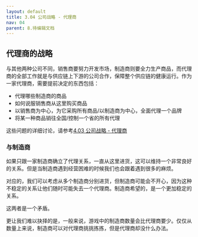 ```yaml
---
layout: default
title: 3.04 公司战略 - 代理商
nav: 04
parent: 8.待编辑文档
---
```



## 代理商的战略
与其他两种公司不同，销售商要努力开发市场，制造商则要全力生产商品，而代理商的全部工作就是与供应链上下游的公司合作，保障整个供应链的健康运行。作为一家代理商，需要提前决定的东西包括：

* 代理哪些制造商的商品
* 如何说服销售商从这里购买商品
* 以销售商为中心，为它采购所有商品/以制造商为中心，全面代理一个品牌
* 将某一种商品销往全国/控制一个省的所有代理

这些问题的详细讨论，请参考<a href="../4.代理商/4.03_公司战略_-_代理商">4.03 公司战略 - 代理商</a>



### 与制造商
如果只跟一家制造商确立了代理关系，一直从这里进货，这可以维持一个非常良好的关系。但是当制造商遇到经营困难的时候我们也会跟着遇到很多的麻烦。

对应的，我们可以考虑从多个制造商分别进货，但制造商可能会不开心，因为这种不稳定的关系让他们随时可能失去一个代理商。制造商希望的，是一个更加稳定的关系。

这两者是一个矛盾。

更让我们难以抉择的是，一般来说，游戏中的制造商数量会比代理商要少。仅仅从数量上来说，制造商可以对代理商挑挑拣拣，但是代理商却没什么办法。